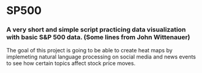 # SP500 
### A very short and simple script practicing data visualization with basic S&amp;P 500 data. (Some lines from John Wittenauer)

The goal of this project is going to be able to create heat maps by implemeting natural language processing on social media and news events to see how certain topics affect stock price moves. 
